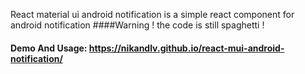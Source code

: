 React material ui android notification
is a simple react component for android notification
####Warning !
the code is still spaghetti !
#### Demo And Usage: https://nikandlv.github.io/react-mui-android-notification/ 
